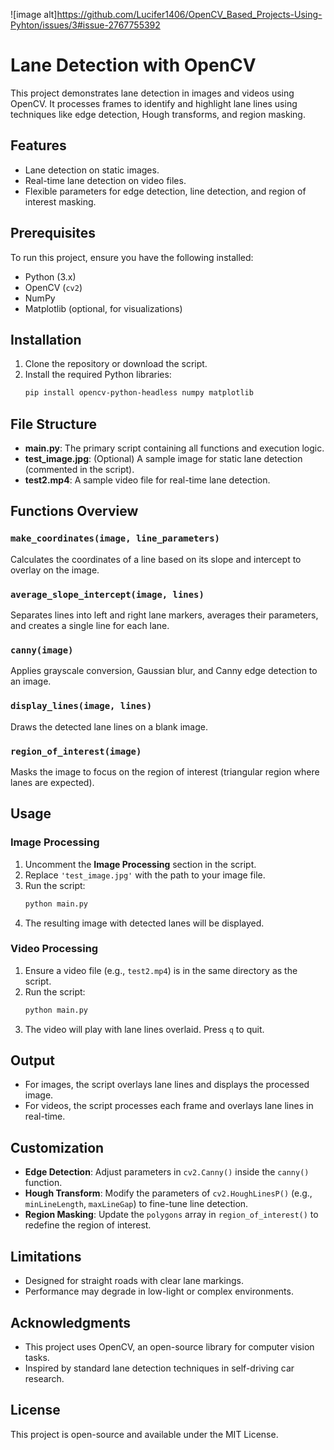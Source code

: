 ![image alt]https://github.com/Lucifer1406/OpenCV_Based_Projects-Using-Pyhton/issues/3#issue-2767755392

# Lane Detection with OpenCV

This project demonstrates lane detection in images and videos using OpenCV. It processes frames to identify and highlight lane lines using techniques like edge detection, Hough transforms, and region masking.

## Features
- Lane detection on static images.
- Real-time lane detection on video files.
- Flexible parameters for edge detection, line detection, and region of interest masking.

## Prerequisites
To run this project, ensure you have the following installed:
- Python (3.x)
- OpenCV (`cv2`)
- NumPy
- Matplotlib (optional, for visualizations)

## Installation
1. Clone the repository or download the script.
2. Install the required Python libraries:
   ```bash
   pip install opencv-python-headless numpy matplotlib
   ```

## File Structure
- **main.py**: The primary script containing all functions and execution logic.
- **test_image.jpg**: (Optional) A sample image for static lane detection (commented in the script).
- **test2.mp4**: A sample video file for real-time lane detection.

## Functions Overview
### `make_coordinates(image, line_parameters)`
Calculates the coordinates of a line based on its slope and intercept to overlay on the image.

### `average_slope_intercept(image, lines)`
Separates lines into left and right lane markers, averages their parameters, and creates a single line for each lane.

### `canny(image)`
Applies grayscale conversion, Gaussian blur, and Canny edge detection to an image.

### `display_lines(image, lines)`
Draws the detected lane lines on a blank image.

### `region_of_interest(image)`
Masks the image to focus on the region of interest (triangular region where lanes are expected).

## Usage
### Image Processing
1. Uncomment the **Image Processing** section in the script.
2. Replace `'test_image.jpg'` with the path to your image file.
3. Run the script:
   ```bash
   python main.py
   ```
4. The resulting image with detected lanes will be displayed.

### Video Processing
1. Ensure a video file (e.g., `test2.mp4`) is in the same directory as the script.
2. Run the script:
   ```bash
   python main.py
   ```
3. The video will play with lane lines overlaid. Press `q` to quit.

## Output
- For images, the script overlays lane lines and displays the processed image.
- For videos, the script processes each frame and overlays lane lines in real-time.

## Customization
- **Edge Detection**:
  Adjust parameters in `cv2.Canny()` inside the `canny()` function.
- **Hough Transform**:
  Modify the parameters of `cv2.HoughLinesP()` (e.g., `minLineLength`, `maxLineGap`) to fine-tune line detection.
- **Region Masking**:
  Update the `polygons` array in `region_of_interest()` to redefine the region of interest.

## Limitations
- Designed for straight roads with clear lane markings.
- Performance may degrade in low-light or complex environments.

## Acknowledgments
- This project uses OpenCV, an open-source library for computer vision tasks.
- Inspired by standard lane detection techniques in self-driving car research.

## License
This project is open-source and available under the MIT License.

